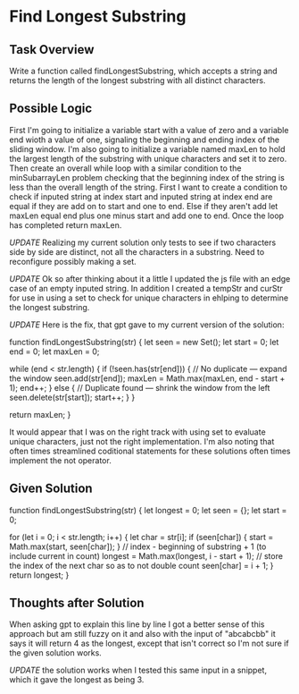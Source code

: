 # Find Longest Substring

## Task Overview
Write a function called findLongestSubstring, which accepts a string and returns the length of the longest substring with all distinct characters.

## Possible Logic
First I'm going to initialize a variable start with a value of zero and a variable end wioth a value of one, signaling the beginning and ending index of the sliding window. I'm also going to initialize a variable named maxLen to hold the largest length of the substring with unique characters and set it to zero. Then create an overall while loop with a similar condition to the minSubarrayLen problem checking that the beginning index of the string is less than the overall length of the string. First I want to create a condition to check if inputed string at index start and inputed string at index end are equal if they are add on to start and one to end. Else if they aren't add let maxLen equal end plus one minus start and add one to end. Once the loop has completed return maxLen.

*UPDATE* Realizing my current solution only tests to see if two characters side by side are distinct, not all the characters in a substring. Need to reconfigure possibly making a set.

*UPDATE* Ok so after thinking about it a little I updated the js file with an edge case of an empty inputed string. In addition I created a tempStr and curStr for use in using a set to check for unique characters in ehlping to determine the longest substring.

*UPDATE* Here is the fix, that gpt gave to my current version of the solution:

function findLongestSubstring(str) {
  let seen = new Set();
  let start = 0;
  let end = 0;
  let maxLen = 0;

  while (end < str.length) {
    if (!seen.has(str[end])) {
      // No duplicate — expand the window
      seen.add(str[end]);
      maxLen = Math.max(maxLen, end - start + 1);
      end++;
    } else {
      // Duplicate found — shrink the window from the left
      seen.delete(str[start]);
      start++;
    }
  }

  return maxLen;
}

It would appear that I was on the right track with using set to evaluate unique characters, just not the right implementation. I'm also noting that often times streamlined coditional statements for these solutions often times implement the not operator.

## Given Solution

function findLongestSubstring(str) {
  let longest = 0;
  let seen = {};
  let start = 0;
 
  for (let i = 0; i < str.length; i++) {
    let char = str[i];
    if (seen[char]) {
      start = Math.max(start, seen[char]);
    }
    // index - beginning of substring + 1 (to include current in count)
    longest = Math.max(longest, i - start + 1);
    // store the index of the next char so as to not double count
    seen[char] = i + 1;
  }
  return longest;
}

## Thoughts after Solution

When asking gpt to explain this line by line I got a better sense of this approach but am still fuzzy on it and also with the input of "abcabcbb" it says it will return 4 as the longest, except that isn't correct so I'm not sure if the given solution works.

*UPDATE* the solution works when I tested this same input in a snippet, which it gave the longest as being 3.



